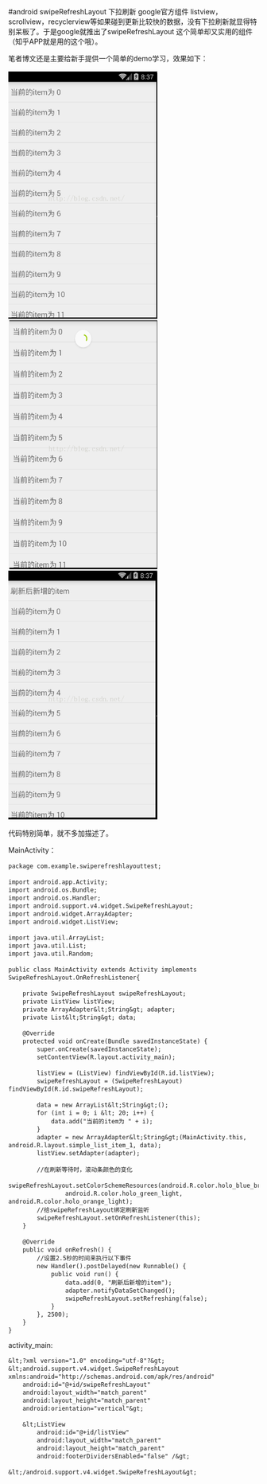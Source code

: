 #android swipeRefreshLayout 下拉刷新 google官方组件
listview，scrollview，recyclerview等如果碰到更新比较快的数据，没有下拉刷新就显得特别呆板了。于是google就推出了swipeRefreshLayout 这个简单却又实用的组件（知乎APP就是用的这个哦）。

 

笔者博文还是主要给新手提供一个简单的demo学习，效果如下：

 

<img src="https://raw.githubusercontent.com/Double2hao/xujiajia_blog/main/img/2010.png" width="300" height="500" alt=""> <img src="https://raw.githubusercontent.com/Double2hao/xujiajia_blog/main/img/2011.png" width="300" height="500" alt=""> <img src="https://raw.githubusercontent.com/Double2hao/xujiajia_blog/main/img/2012.png" width="300" height="500" alt=""> 

 

代码特别简单，就不多加描述了。

 

MainActivity：



```
package com.example.swiperefreshlayouttest;

import android.app.Activity;
import android.os.Bundle;
import android.os.Handler;
import android.support.v4.widget.SwipeRefreshLayout;
import android.widget.ArrayAdapter;
import android.widget.ListView;

import java.util.ArrayList;
import java.util.List;
import java.util.Random;

public class MainActivity extends Activity implements SwipeRefreshLayout.OnRefreshListener{

    private SwipeRefreshLayout swipeRefreshLayout;
    private ListView listView;
    private ArrayAdapter&lt;String&gt; adapter;
    private List&lt;String&gt; data;

    @Override
    protected void onCreate(Bundle savedInstanceState) {
        super.onCreate(savedInstanceState);
        setContentView(R.layout.activity_main);

        listView = (ListView) findViewById(R.id.listView);
        swipeRefreshLayout = (SwipeRefreshLayout) findViewById(R.id.swipeRefreshLayout);

        data = new ArrayList&lt;String&gt;();
        for (int i = 0; i &lt; 20; i++) {
            data.add("当前的item为 " + i);
        }
        adapter = new ArrayAdapter&lt;String&gt;(MainActivity.this, android.R.layout.simple_list_item_1, data);
        listView.setAdapter(adapter);

        //在刷新等待时，滚动条颜色的变化
        swipeRefreshLayout.setColorSchemeResources(android.R.color.holo_blue_bright,
                android.R.color.holo_green_light, android.R.color.holo_orange_light);
        //给swipeRefreshLayout绑定刷新监听
        swipeRefreshLayout.setOnRefreshListener(this);
    }

    @Override
    public void onRefresh() {
        //设置2.5秒的时间来执行以下事件
        new Handler().postDelayed(new Runnable() {
            public void run() {
                data.add(0, "刷新后新增的item");
                adapter.notifyDataSetChanged();
                swipeRefreshLayout.setRefreshing(false);
            }
        }, 2500);
    }
}

```



activity_main:



```
&lt;?xml version="1.0" encoding="utf-8"?&gt;
&lt;android.support.v4.widget.SwipeRefreshLayout xmlns:android="http://schemas.android.com/apk/res/android"
    android:id="@+id/swipeRefreshLayout"
    android:layout_width="match_parent"
    android:layout_height="match_parent"
    android:orientation="vertical"&gt;

    &lt;ListView
        android:id="@+id/listView"
        android:layout_width="match_parent"
        android:layout_height="match_parent"
        android:footerDividersEnabled="false" /&gt;

&lt;/android.support.v4.widget.SwipeRefreshLayout&gt;
```



 